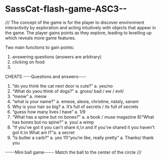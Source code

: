 # SassCat-flash-game-ASC3--
/// 
The concept of the game is for the player to discover environment interactivity by exploration and acting 
intuitively with objects that appear in the game. The player gains points as they explore, leading to 
levelling up which reveals more game features.

Two main functions to gain points:
1. answering questions (answers are arbitrary)
2. clicking on food
3. 
CHEATS
----Questions and answers----
1) “do you think the cat next door is cute?” a. yes/no
2) “What do yaou think of dogs?” a. gross/ bad / ew / evil/
3) “meow” a. meow
4) “what is your name?” a. emese, alexia, christine, nataly, sanam
5) Why is your hair so big? a. It’s full of secrets / its full of secrets
6) “guess how many lives I have” a. 1/9
7) “What has a spine but no bones?" a. a book / muse magazine
8)“What has bones but no spine?” a. you/ a wimp
9) "If you’ve got it you can’t share it,\n and if you’ve shared it you haven’t got it.\n What am I?"a. a secret
10) “Is butter a carb?” a. yes
11)“you’re like, really pretty” a. Thanks/ thank you

-----Mini ball game-----
Match the ball to the center of the circle
///  
